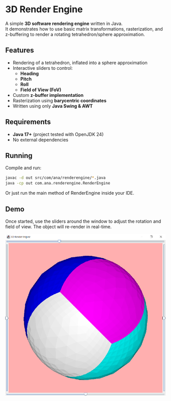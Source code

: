 # 3D Render Engine

A simple **3D software rendering engine** written in Java.  
It demonstrates how to use basic matrix transformations, rasterization, and z-buffering to render a rotating tetrahedron/sphere approximation.

## Features
- Rendering of a tetrahedron, inflated into a sphere approximation
- Interactive sliders to control:
    - **Heading** 
    - **Pitch** 
    - **Roll**
    - **Field of View (FoV)**
- Custom **z-buffer implementation**
- Rasterization using **barycentric coordinates**
- Written using only **Java Swing & AWT**

## Requirements
- **Java 17+** (project tested with OpenJDK 24)
- No external dependencies

## Running
Compile and run:
```bash
javac -d out src/com/ana/renderengine/*.java
java -cp out com.ana.renderengine.RenderEngine
```
Or just run the main method of RenderEngine inside your IDE.

## Demo

Once started, use the sliders around the window to adjust the rotation and field of view.
The object will re-render in real-time.

![img.png](img.png)